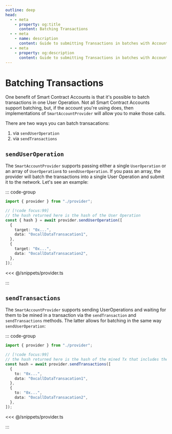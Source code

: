 ```yaml
---
outline: deep
head:
  - - meta
    - property: og:title
      content: Batching Transactions
  - - meta
    - name: description
      content: Guide to submitting Transactions in batches with Account Kit
  - - meta
    - property: og:description
      content: Guide to submitting Transactions in batches with Account Kit
---
```


# Batching Transactions

One benefit of Smart Contract Accounts is that it's possible to batch transactions in one User Operation. Not all Smart Contract Accounts support batching, but, if the account you're using does, then implementations of `SmartAccountProvider` will allow you to make those calls.

There are two ways you can batch transacations:

1. via `sendUserOperation`
2. via `sendTransactions`

## `sendUserOperation`

The `SmartAccountProvider` supports passing either a single `UserOperation` or an array of `UserOperation`s to `sendUserOperation`. If you pass an array, the provider will batch the transactions into a single User Operation and submit it to the network. Let's see an example:

::: code-group

```ts [example.ts]
import { provider } from "./provider";

// [!code focus:99]
// the hash returned here is the hash of the User Operation
const { hash } = await provider.sendUserOperation([
  {
    target: "0x...",
    data: "0xcallDataTransacation1",
  },
  {
    target: "0x...",
    data: "0xcallDataTransacation2",
  },
]);
```

<<< @/snippets/provider.ts

:::

## `sendTransactions`

The `SmartAccountProvider` supports sending UserOperations and waiting for them to be mined in a transaction via the `sendTransaction` and `sendTransactions` methods. The latter allows for batching in the same way `sendUserOperation`:

::: code-group

```ts [example.ts]
import { provider } from "./provider";

// [!code focus:99]
// the hash returned here is the hash of the mined Tx that includes the UserOperation
const hash = await provider.sendTransactions([
  {
    to: "0x...",
    data: "0xcallDataTransacation1",
  },
  {
    to: "0x...",
    data: "0xcallDataTransacation2",
  },
]);
```

<<< @/snippets/provider.ts

:::
